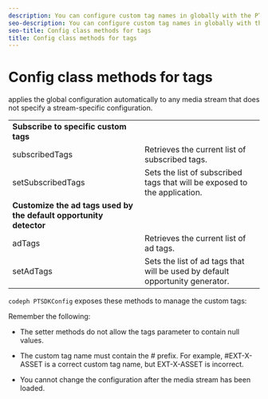 ```yaml
---
description: You can configure custom tag names in globally with the PTSDKConfig class. Q: Double-check whether iOS also has the stream-based method. There's no MediaPlayerItemConfig in Android.
seo-description: You can configure custom tag names in globally with the PTSDKConfig class. Q: Double-check whether iOS also has the stream-based method. There's no MediaPlayerItemConfig in Android.
seo-title: Config class methods for tags
title: Config class methods for tags
---
```


# Config class methods for tags

applies the global configuration automatically to any media stream that does not specify a stream-specific configuration.

<table id="table_B37A6C75270D47BC99258F2884AD6905"> 
 <tgroup cols="2"> 
  <colspec colnum="1" colname="col1" colwidth="*" /> 
  <colspec colnum="2" colname="col2" colwidth="*" /> 
  <tbody> 
   <tr> 
    <td namest="col1" nameend="col2"><b>Subscribe to specific custom tags</b> </td> 
   </tr> 
   <tr> 
    <td colname="col1"><span class="codeph">subscribedTags</span> </td> 
    <td colname="col2">Retrieves the current list of subscribed tags.</td> 
   </tr> 
   <tr> 
    <td colname="col1"><span class="codeph">setSubscribedTags</span> </td> 
    <td colname="col2">Sets the list of subscribed tags that will be exposed to the application.</td> 
   </tr> 
   <tr> 
    <td namest="col1" nameend="col2"><b>Customize the ad tags used by the default opportunity detector</b> </td> 
   </tr> 
   <tr> 
    <td colname="col1"> <span class="codeph">adTags</span> </td> 
    <td colname="col2">Retrieves the current list of ad tags.</td> 
   </tr> 
   <tr> 
    <td colname="col1"> <span class="codeph">setAdTags</span> </td> 
    <td colname="col2">Sets the list of ad tags that will be used by default opportunity generator.</td> 
   </tr> 
  </tbody> 
 </tgroup> 
</table>

`codeph PTSDKConfig` exposes these methods to manage the custom tags:

Remember the following:
* The setter methods do not allow the tags parameter to contain null values.
* The custom tag name must contain the # prefix.
  For example, #EXT-X-ASSET is a correct custom tag name, but EXT-X-ASSET is incorrect.
  
  
* You cannot change the configuration after the media stream has been loaded.

